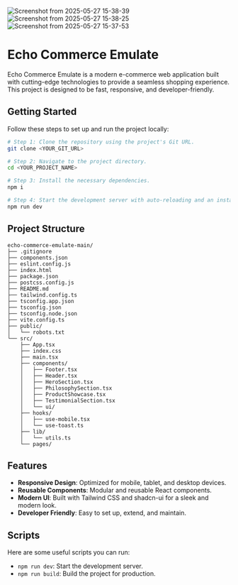 ![Screenshot from 2025-05-27 15-38-39](https://github.com/user-attachments/assets/fb9d437c-6a09-43d8-bf5c-8b01760604a2)
![Screenshot from 2025-05-27 15-38-25](https://github.com/user-attachments/assets/74b9e37f-c5d8-4306-b6fb-cebbcda59b1c)
![Screenshot from 2025-05-27 15-37-53](https://github.com/user-attachments/assets/95f4d49f-1e80-4c98-be1b-22897de08567)
# Echo Commerce Emulate

Echo Commerce Emulate is a modern e-commerce web application built with cutting-edge technologies to provide a seamless shopping experience. This project is designed to be fast, responsive, and developer-friendly.

## Getting Started

Follow these steps to set up and run the project locally:

```sh
# Step 1: Clone the repository using the project's Git URL.
git clone <YOUR_GIT_URL>

# Step 2: Navigate to the project directory.
cd <YOUR_PROJECT_NAME>

# Step 3: Install the necessary dependencies.
npm i

# Step 4: Start the development server with auto-reloading and an instant preview.
npm run dev
```

## Project Structure

```
echo-commerce-emulate-main/
├── .gitignore
├── components.json
├── eslint.config.js
├── index.html
├── package.json
├── postcss.config.js
├── README.md
├── tailwind.config.ts
├── tsconfig.app.json
├── tsconfig.json
├── tsconfig.node.json
├── vite.config.ts
├── public/
│   └── robots.txt
└── src/
    ├── App.tsx
    ├── index.css
    ├── main.tsx
    ├── components/
    │   ├── Footer.tsx
    │   ├── Header.tsx
    │   ├── HeroSection.tsx
    │   ├── PhilosophySection.tsx
    │   ├── ProductShowcase.tsx
    │   ├── TestimonialSection.tsx
    │   └── ui/
    ├── hooks/
    │   ├── use-mobile.tsx
    │   └── use-toast.ts
    ├── lib/
    │   └── utils.ts
    └── pages/
```

## Features

- **Responsive Design**: Optimized for mobile, tablet, and desktop devices.
- **Reusable Components**: Modular and reusable React components.
- **Modern UI**: Built with Tailwind CSS and shadcn-ui for a sleek and modern look.
- **Developer Friendly**: Easy to set up, extend, and maintain.

## Scripts

Here are some useful scripts you can run:

- `npm run dev`: Start the development server.
- `npm run build`: Build the project for production.


